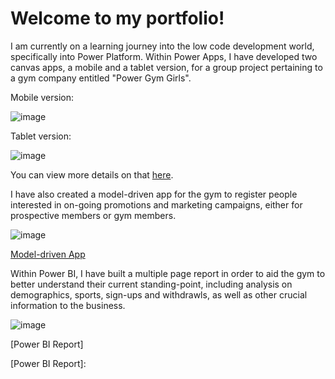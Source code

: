 # Welcome to my portfolio! 

I am currently on a learning journey into the low code development world, specifically into Power Platform. 
Within Power Apps, I have developed two canvas apps, a mobile and a tablet version, for a group project pertaining to a gym company entitled "Power Gym Girls". 

Mobile version:

![image](https://github.com/sofiaagmp/Portfolio/assets/160232609/db406ba1-2fd7-4ba7-85cb-5ba5bbe0bdf5)

Tablet version:

![image](https://github.com/sofiaagmp/Portfolio/assets/160232609/f7746498-9775-4059-baaf-91211ca7e2ab)

You can view more details on that [here].

I have also created a model-driven app for the gym to register people interested in on-going promotions and marketing campaigns, either for prospective members or gym members. 

![image](https://github.com/sofiaagmp/Portfolio/assets/160232609/04628f75-2bd3-477b-92d8-986eff025881)

[Model-driven  App]

Within Power BI, I have built a multiple page report in order to aid the gym to better understand their current standing-point, including analysis on demographics, sports, sign-ups and withdrawls, as well as other crucial information to the business. 

![image](https://github.com/sofiaagmp/Portfolio/assets/160232609/180965e6-a6a3-4669-9f3f-35c640984e1c)

[Power BI Report]

[here]:https://github.com/sofiaagmp/Portfolio/blob/main/PGG_Canvas_App_Mobile.md
[model-driven App]: https://github.com/sofiaagmp/Portfolio/blob/main/PGG_Model_Driven_App.md
[Power BI Report]: 


